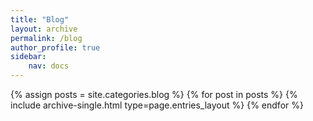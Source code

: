 ```yaml
---
title: "Blog"
layout: archive
permalink: /blog
author_profile: true
sidebar:
    nav: docs
---
```


{% assign posts = site.categories.blog %}
{% for post in posts %} {% include archive-single.html type=page.entries_layout %} {% endfor %}
